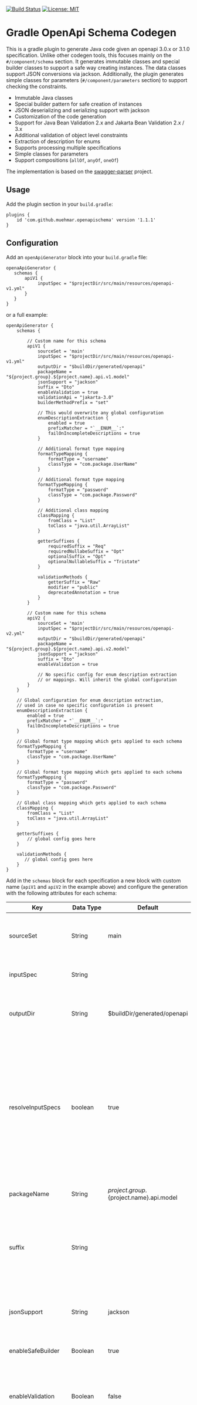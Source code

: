 [![Build Status](https://github.com/muehmar/gradle-openapi-schema/actions/workflows/gradle.yml/badge.svg?branch=master)](https://github.com/muehmar/gradle-openapi-schema/actions/workflows/gradle.yml)
[![License: MIT](https://img.shields.io/badge/License-MIT-yellow.svg)](https://github.com/muehmar/gradle-openapi-schema/blob/master/LICENSE)

# Gradle OpenApi Schema Codegen

This is a gradle plugin to generate Java code given an openapi 3.0.x or 3.1.0 specification. Unlike other codegen tools, this
focuses mainly on the `#/component/schema` section. It generates immutable classes and special builder classes to
support a safe way creating instances. The data classes support JSON conversions via jackson. Additionally, the plugin
generates simple classes for parameters (`#/component/parameters` section) to support checking the constraints.

* Immutable Java classes
* Special builder pattern for safe creation of instances
* JSON deserializing and serializing support with jackson
* Customization of the code generation
* Support for Java Bean Validation 2.x and Jakarta Bean Validation 2.x / 3.x
* Additional validation of object level constraints
* Extraction of description for enums
* Supports processing multiple specifications
* Simple classes for parameters
* Support compositions (`allOf`, `anyOf`, `oneOf`)

The implementation is based on the
[swagger-parser](https://github.com/swagger-api/swagger-parser)
project.

## Usage

Add the plugin section in your `build.gradle`:

```
plugins {
    id 'com.github.muehmar.openapischema' version '1.1.1'
}
```

## Configuration

Add an `openApiGenerator` block into your `build.gradle` file:

```
openaApiGenerator {
   schemas {
       apiV1 {
            inputSpec = "$projectDir/src/main/resources/openapi-v1.yml"
       }
   }
}
```

or a full example:

```
openApiGenerator {
    schemas {    
    
        // Custom name for this schema
        apiV1 {         
            sourceSet = 'main'
            inputSpec = "$projectDir/src/main/resources/openapi-v1.yml"
            outputDir = "$buildDir/generated/openapi"
            packageName = "${project.group}.${project.name}.api.v1.model"
            jsonSupport = "jackson"
            suffix = "Dto"
            enableValidation = true
            validationApi = "jakarta-3.0"
            builderMethodPrefix = "set"

            // This would overwrite any global configuration
            enumDescriptionExtraction {
                enabled = true
                prefixMatcher = "`__ENUM__`:"
                failOnIncompleteDescriptions = true
            }

            // Additional format type mapping
            formatTypeMapping {
                formatType = "username"
                classType = "com.package.UserName"
            }

            // Additional format type mapping
            formatTypeMapping {
                formatType = "password"
                classType = "com.package.Password"
            }

            // Additional class mapping
            classMapping {
                fromClass = "List"
                toClass = "java.util.ArrayList"
            }
            
            getterSuffixes {
                requiredSuffix = "Req"
                requiredNullabeSuffix = "Opt"
                optionalSuffix = "Opt"
                optionalNullableSuffix = "Tristate"                
            }
            
            validationMethods {
                getterSuffix = "Raw"
                modifier = "public"
                deprecatedAnnotation = true
            }
        }
        
        // Custom name for this schema
        apiV2 {         
            sourceSet = 'main'
            inputSpec = "$projectDir/src/main/resources/openapi-v2.yml"
            outputDir = "$buildDir/generated/openapi"
            packageName = "${project.group}.${project.name}.api.v2.model"
            jsonSupport = "jackson"
            suffix = "Dto"
            enableValidation = true
            
            // No specific config for enum description extraction
            // or mappings. Will inherit the global configuration
        }
    }
    
    // Global configuration for enum description extraction, 
    // used in case no specific configuration is present
    enumDescriptionExtraction {
        enabled = true
        prefixMatcher = "`__ENUM__`:"
        failOnIncompleteDescriptions = true
    }

    // Global format type mapping which gets applied to each schema
    formatTypeMapping {
        formatType = "username"
        classType = "com.package.UserName"
    }

    // Global format type mapping which gets applied to each schema
    formatTypeMapping {
        formatType = "password"
        classType = "com.package.Password"
    }

    // Global class mapping which gets applied to each schema
    classMapping {
        fromClass = "List"
        toClass = "java.util.ArrayList"
    }
    
    getterSuffixes {
        // global config goes here
    }
    
    validationMethods {
       // global config goes here
    }
}
```

Add in the `schemas` block for each specification a new block with custom name (`apiV1` and `apiV2` in the example
above) and configure the generation with the following attributes for each schema:

| Key                 | Data Type    | Default                                    | Description                                                                                                                                                                                                                                                                          |
|---------------------|--------------|--------------------------------------------|--------------------------------------------------------------------------------------------------------------------------------------------------------------------------------------------------------------------------------------------------------------------------------------|
| sourceSet           | String       | main                                       | Source set to which the generated classes should be added.                                                                                                                                                                                                                           |
| inputSpec           | String       |                                            | The OpenApi 3.x specification location.                                                                                                                                                                                                                                              |
| outputDir           | String       | $buildDir/generated/openapi                | The location in which the generated sources should be stored.                                                                                                                                                                                                                        |
| resolveInputSpecs   | boolean      | true                                       | Input specifications are resolved for task input calculation for gradle. This requires parsing the specification to identify remote specifications. This can be disabled if needed, see [Incremental build and remote specifications](#incremental-build-and-remote-specifications). |
| packageName         | String       | ${project.group}.${project.name}.api.model | Name of the package for the generated classes.                                                                                                                                                                                                                                       |
| suffix              | String       |                                            | Suffix which gets appended to each generated class. The classes are unchanged if no suffix is provided.                                                                                                                                                                              |
| jsonSupport         | String       | jackson                                    | Used json support library. Possible values are `jackson` or `none`.                                                                                                                                                                                                                  |
| enableSafeBuilder   | Boolean      | true                                       | Enables creating the safe builder.                                                                                                                                                                                                                                                   |
| enableValidation    | Boolean      | false                                      | Enables the generation of annotations for bean validation. Select with `validationApi` the used packages.                                                                                                                                                                            |
| validationApi       | String       | jakarta-2                                  | Defines the used annotations (either from `javax.*` or `jakarta.*` package). Possible values are `jakarta-2` and `jakarta-3`. Use for Java Bean validation 2.0 or Jakarta Bean validation `jakarata-2` and for Jakarta Bean validation 3.0 `jakarta-3`.                              |
| builderMethodPrefix | String       |                                            | Prefix for the setter method-name of builders. The default empty string leads to setter method-names equally to the corresponding fieldname.                                                                                                                                         |
| excludedSchemas     | List[String] | []                                         | Excludes the given schemas from generation. This can be used in case unsupported features are used, e.g. URL-references or unsupported compositions.                                                                                                                                 |

The plugin creates for each schema a task named `generate{NAME}Model` where `{NAME}` is replaced by the used name for
the schema, in the example above a task `generateApiV1Model` and a task `generateApiV2Model` would get created. The
tasks are automatically registered as dependency of the corresponding java-compile task.

### Class Mappings

The plugin allows one to map specific classes to custom types. The following example would use the custom List
implementation `com.package.CustomList` for lists instead of `java.util.List`. The config-property `toClass` should be
the fully qualified classname to properly generate import-statements.

```
classMapping {
    fromClass = "List"
    toClass = "com.package.CustomList"
}

```

Repeat this block for each class mapping.

### Format Type Mappings

The plugin also allows using custom classes for specific properties in the OpenApi specification. The properties must be
of type `string` and the format is a custom name which can be referenced in the plugin configuration to use the custom
class. For example the spec

```
  properties:
    accountName:
      type: string
      format: username
```

and a formatTypeMapping block in the configuration

```
formatTypeMapping {
    formatType = "username"
    classType = "com.package.UserName"
}
```

will use the class `com.package.UserName` for the property `accountName`. The config-property `classType` should be
the fully qualified classname to properly generate import-statements.

Repeat this block for each format type mapping.

### Enum description extraction

Enables and configures the extraction of a description for enums from the openapi specification.
The `enumDescriptionExtraction` block is optional.

```
enumDescriptionExtraction {
    enabled = true
    prefixMatcher = "`__ENUM__`:"
    failOnIncompleteDescriptions = true
}
```

| Key                          | Data Type | Default | Description                                                                                                                    |
|------------------------------|-----------|:--------|:-------------------------------------------------------------------------------------------------------------------------------|
| enabled                      | Boolean   | false   | Enables the extraction of descriptions for enum from the openapi specification.                                                |
| prefixMatcher                | String    |         | The prefix which matches the start of the description for the enums.                                                           |
| failOnIncompleteDescriptions | Boolean   | false   | Either no description or a description for each members of an enum must be present if set, otherwise the generation will fail. |

### Getter suffixes

This generator differentiates between 4 different properties (see chapter [Nullability](#Nullability)):

* Required
* Required and nullable
* Optional
* Optional and nullable

It is possible to customize the suffixes of these getters:

```
getterSuffixes {
    requiredSuffix = ""
    requiredNullabeSuffix = "Opt"
    optionalSuffix = "Opt"
    optionalNullableSuffix = "Tristate"                
}
```

| Key                    | Data Type | Default  | Description                                                             |
|------------------------|-----------|:---------|:------------------------------------------------------------------------|
| requiredSuffix         | String    |          | Suffix added to the getter methods for required properties              |
| requiredNullableSuffix | String    | Opt      | Suffix added to the getter methods for required and nullable properties |
| optionalSuffix         | String    | Opt      | Suffix added to the getter methods for optional properties              |
| optionalNullableSuffix | String    | Tristate | Suffix added to the getter methods for optional and nullable properties |

### Validation Methods

This generator creates classes where `null` is not used, either not as return value or as argument. Nullable or optional
properties are wrapped for example with `java.util.Optional`. Frameworks for serialisation or validation require to 
operate with nullable objects. The current supported framework for serialisation (Jackson) is able to work with private
methods which are generated by the plugin. The reference implementation for bean validation (hibernate) is also able
to work with private methods, but other frameworks like Spring (although may using hibernate) require to have public
methods for validation. 

Therefore, the generator allows to customize the generation of validation methods. It allows to 
change the access modifier of validations methods. Additionally, a deprecated annotation can be added to each validation
method, to point out that these methods should not be used in the code manually by the programmer but automatically by
frameworks. For getters of properties used for validation, a suffix can be configured to avoid the clash with the 
standard methods which return wrapped objects instead of nullable objects.

The following is an example to configure the generator to generate public validation methods and marked as deprecated 
which can be used together with the validation in Spring.

```
validationMethods {
    modifier = "public"
    deprecatedAnnotation = true
}
```

| Key                  | Data Type | Default | Description                                                                                          |
|----------------------|-----------|:--------|:-----------------------------------------------------------------------------------------------------|
| getterSuffix         | String    | Raw     | Suffix which is added to properties of getters which are only used for validation                    |
| modifier             | String    | private | Modifier for validation methods. Can be one of `public`, `protected`, `package-private` or `private` |
| deprecatedAnnotation | boolean   | false   | Determines if the validation methods should be annotated with deprecated.                            |

See the Spring-Example ([build.gradle](spring-example/build.gradle)) which makes use of this configuration.

## OpenAPI v3.0.x vs v3.1.0
The version 3.1.0 of the OpenAPI specification is not backwards compatible with 3.0.x, i.e. has some breaking changes. 
The most obvious change is the specification of the type, in 3.0.x it is a single property, whereas in 3.1.0 the type
is an array. This plugin does currently not support multiple types with one exception: the `null` type.

The following in v3.0.x:
```
type: string
nullable: true
```
is equivalent to in v3.1.0:
```
type:
  - string
  - null
```

Any other combination of types is currently not supported.

## Compositions
The OpenAPI specification supports the composition of schemas via `oneOf`, `anyOf` and `allOf` keyword. This plugin supports 
all three keywords. 

Validation is supported for all three compositions.

### AllOf
With `allOf`, the plugin will generate a DTO with all properties of the specified schemas. Consider the following 
specification:

```
components:
  schemas:
    User:
      required:
        - username
      properties:
        username:
          type: string
    Admin:
      required:
        - adminname
      properties:
        adminname:
          type: string

    AdminAndUser:
      anyOf:
        - $ref: '#/components/schemas/Admin'
        - $ref: '#/components/schemas/User'
```

This will generate the three DTO's, `User`, `Admin` and `AdminAndUser`. The `AdminAndUser` will contain both
properties of the `User` and the `Admin`, i.e. the `username` property and `adminname` property.

### AnyOf and OneOf
The usage of `anyOf` and `oneOf` will generate special classes used to represent this composition.

```
components:
  schemas:
    User:
      required:
        - username
      properties:
        username:
          type: string
    Admin:
      required:
        - adminname
      properties:
        adminname:
          type: string

    AdminOrUser:
      oneOf:
        - $ref: '#/components/schemas/Admin'
        - $ref: '#/components/schemas/User'

    AdminAndOrUser:
      anyOf:
        - $ref: '#/components/schemas/Admin'
        - $ref: '#/components/schemas/User'
```
The plugin will generate the following DTO's:
* `UserDto`: Simple DTO for the User schema 
* `AdminDto`: Simple DTO for the Admin schema 
* `AdminOrUserDto`: DTO for the `oneOf` composition
* `AdminAndOrUserDto`: DTO for the `anyOf` composition 

#### Construction
The generated composition class will contain factory methods to create an instance. An instance can be created 
from a DTO of the composition, i.e. from the `UserDto` or the `AdminDto`.
```
  public static AdminOrUserDto fromAdmin(AdminDto adminDto);
  
  public static AdminOrUserDto fromUser(UserDto adminDto);
```

As a `anyOf` composition can contain multiple DTO's, there exist-wither methods to add
more DTO's after instantiation:

```
  public AdminAndOrUserDto withAdmin(AdminDto adminDto);
  
  public AdminAndOrUserDto withUser(UserDto adminDto);
```


#### Decomposing `oneOf`
Two fold method exists to decompose a `oneOf` DTO:
```
  public <T> T fold(Function<AdminDto, T> onAdminDto, Function<UserDto, T> onUserDto);
  
  public <T> T fold(Function<AdminDto, T> onAdminDto, Function<UserDto, T> onUserDto, Supplier<T> onInvalid);
```

Both method accepts mapping functions for each schema, in the example case one function for the `AdminDto` and one
function for the `UserDto`. The corresponding function gets executed and its result is returnred.
I.e. if the `AdminOrUserDto` is valid against the Admin schema, the function `onAdminDto` gets executed with the
`AdminDto` as argument and the result is returned. The same applies analogously if the `AdminOrUserDto` is valid against
the User schema.

The second method has a Java-Supplier as third argument. This supplier gets called in case the DTO is not valid against
exactly one schema. The first method which has no supplier will throw an Exception in this case, this method can be used in case the
DTO is either manually or automatically validated before the decomposition.

#### Decomposing `anyOf`
There is a single fold method can be used to decompose an `anyOf` DTO:
```
  public <T> List<T> fold(Function<AdminDto, T> onAdminDto, Function<UserDto, T> onUserDto);
```
This method is similar to the fold method of the `oneOf` composition only that it returns a list as multiple mapping 
functions can be called. In case the DTO is valid against no schema, it will simply return and empty list.

### Examples
#### AnyOf
* [OpenAPI spec](example/src/main/resources/openapi-anyof.yml)
* [Object creation and serialisation](example/src/test/java/com/github/muehmar/gradle/openapi/anyof/TestSerialisation.java)
* [Deserialisation and decomposition](example/src/test/java/com/github/muehmar/gradle/openapi/anyof/TestDeserialisation.java)
* [Validation](example/src/test/java/com/github/muehmar/gradle/openapi/anyof/TestValidation.java)

#### OneOf
* [OpenAPI spec](example/src/main/resources/openapi-oneof.yml)
* [Object creation and serialisation](example/src/test/java/com/github/muehmar/gradle/openapi/oneof/TestSerialisation.java)
* [Deserialisation and decomposition](example/src/test/java/com/github/muehmar/gradle/openapi/oneof/TestDeserialisation.java)
* [Validation](example/src/test/java/com/github/muehmar/gradle/openapi/oneof/TestValidation.java)
* [Object creation and serialisation with discriminator](example/src/test/java/com/github/muehmar/gradle/openapi/oneof/TestDiscriminatorSerialisation.java)
* [Deserialisation and decomposition with discriminator](example/src/test/java/com/github/muehmar/gradle/openapi/oneof/TestDiscriminatorDeserialisation.java)

## Nullability

With version 3.0.x of the OpenAPI specification one can declare a property to be nullable:

```
type: string
nullable: true
```

This plugin supports all possible combination of required/optional and nullable properties for serialisation (and
deserialisation) and validation. Required properties which are nullable as well as optional properties which are not
nullable are wrapped into a `java.util.Optional`. Optional properties which are nullable are wrapped into a
special `Tristate` class to properly model all three states (value present, null or absent).

| Required/Optional | Nullability  | Getter return type |
|-------------------|--------------|:-------------------|
| Required          | Not Nullable | T                  |
| Required          | Nullable     | Optional\<T>       |
| Optional          | Not Nullable | Optional\<T>       |
| Optional          | Nullable     | Tristate\<T>       |

### Tristate class

The special `Tristate` class is used for optional properties which are nullable. The `Tristate` class offers a compiler
enforced chain of methods to handle all possible cases:

```
  String result = dto.getOptionalNullableProperty()
    .onValue(val -> "Value: " + val)
    .onNull(() -> "Property was null")
    .onAbsent(() -> "Property was absent");
```

The `onValue` method accepts a `Function` as argument, which gets the value as input. The `onNull` and `onAbsent`
methods accepts a `Supplier` which gets executed in case the property was null or absent.

## Safe Builder

The 'Safe Builder' is an extended builder pattern which enforces one to create valid instances, i.e. every required
property in a class will be set.

This is done by creating a single builder class for each required property, with a single method setting the
corresponding property and returning the next builder for the next property. The `build`
method will only be present after each required property is set.

For example, given the schema:

```
components:
  schemas:
   User:
      required:
        - name
        - city
      properties:
        name:
          type: string
        city: 
          type: string
        age:
          type: integer
```

will lead to a builder which can be used like the following:

```
  User.newBuilder()
    .setName("Dexter")
    .setCity("Miami")
    .andAllOptionals()
    .setAge(39)
    .build();
```

This does not seem to be very different from the normal builder pattern at a first glance but calling `newBuilder()`
will return a class which has only a single method `setName()`, i.e. the compiler enforces one to set the name. The
returned class after setting the name has again one single method `setCity()`. As the property `city` is the last
required property in this example the returned class for `setCity()` offers three methods:

* `build()` As all required properties are set at that time, building the instance is allowed here.
* `andOptionals()` Returns the normal builder allowing one to set certain optional properties before creating the
  instance. This method returns just the normal builder populated with all required properties.
* `andAllOptionals()` Enforces one to set all optional properties in the same way as it is done for the required
  properties. The `build()` method will only be available after all optional properties have been set. This method is
  used in the example above, i.e. the compiler enforces one to set the `age` property too.

Setting all required properties in a class could theoretically also be achieved with a constructor with all required
properties as arguments, but the pattern used here is safer in terms of refactoring, i.e. adding or removing properties,
changing the required properties or changing the order of the properties.

When using `andAllOptionals()` or `andOptinoals()` after all required properties are set, the builder provides
overloaded methods to add the optional properties. The property can be set directly or wrapped in an `Optional`. In the
example above, the builder provides methods with the following signature:

```
  public Builder setAge(Integer age);
  
  public Builder setAge(Optional<Integer> age);
```

Note that the prefix of the methods is customizable, see the `Configuration` section.

## Validation

The generation of annotations for validation can be enabled by setting `enableValidation` to `true`. It requires at 
least version 2.0 of the java/jakarta validation api as dependency. It supports object graph validation via the `@Valid` 
annotation.

| Validation API          | Supported versions |
|-------------------------|--------------------|
| Java Bean Validation    | 2.0                |
| Jakarta Bean Validation | 2.0 and 3.0        |

### Type specific constraints

The following type specific constraints are supported:

| Type / Format                       | Keyword                                                       | Annotation                             | Remark                                                                |
|-------------------------------------|---------------------------------------------------------------|----------------------------------------|-----------------------------------------------------------------------|
| number / double<br/>number / float  | minimum<br/>exclusiveMinimum<br/>maximum<br/>exclusiveMaximum | `@DecimaleMin`<br/>`@DecimalMax`       |                                                                       |
| integer / int32<br/>integer / int64 | minimum<br/>exclusiveMinimum<br/>maximum<br/>exclusiveMaximum | `@Min`<br/>`@Max`                      |                                                                       |
| string                              | minLength<br/>maxLength                                       | `@Size`                                |                                                                       |
| string                              | pattern                                                       | `@Pattern`                             |                                                                       |
| string / email                      | -                                                             | `@Email`                               |                                                                       |
| array                               | minItems<br/>maxItems                                         | `@Size`                                |                                                                       |
| integer / number                    | multipleOf                                                    | Special validation method is generated | Validation for number types might be unreliable due to numeric errors |


### Required properties
The validation of required properties is supported through the `@NotNull` annotation. Required properties marked
as `nullable: true` (in v3.0.x) or with the additional type `null` (in v3.1.0) are also supported for validation.

### Object level validation

The following keywords are supported:

* `minProperties` and `maxProperties` for object types
* `uniqueItems` for array types

The plugin generates a method which returns the number of present properties of an object which is annotated with the
constraints (if present).

### Composition
The validation of composed objects with `anyOf`, `oneOf` and `allOf` are supported. While the `allOf` objects simply
inherit all properties of the specified schemas, the validation will simply be performed like for any other object
schema.

For `anyOf` and `oneOf` compositions, the created DTO contains specific annotated methods only for validation. With
these methods, it can be validated that the object is valid against exact one schema (`oneOf`) or is valid against at
least one schema (`anyOf`).

REMARK: Currently, an edge case is not supported: While validating against how many schemas the current object is valid
against, only the presence of the required properties are considered. This means, if all required properties of two 
(or more) schemas are present for a `oneOf` composition, but a property of one schema is not valid, the object should be 
considered as valid but it will result in an invalid object as the required properties of two schemas are present.

### Examples
* [OpenAPI spec](example/src/main/resources/openapi-validation.yml)
* [Directory with Tests](example/src/test/java/com/github/muehmar/gradle/openapi/validation)

Samples with Tests for compositions can be found here:
* [OneOf Validation](example/src/test/java/com/github/muehmar/gradle/openapi/oneof/TestValidation.java)
* [AnyOf Validation](example/src/test/java/com/github/muehmar/gradle/openapi/anyof/TestValidation.java)

## Keywords `readOnly` and `writeOnly` 
These keywords for properties are supported. If used, three different DTO's for the same schema are generated:

* Normal DTO containing all properties
* Response DTO containing general and `readOnly` properties
* Request DTO containing general and `writeOnly` properties.

The DTO's are named accordingly, i.e. the normal DTO is named like normal DTO's, the response DTO is suffixed with 
`Response` and the request DTO is suffixed with `Request`. This suffix is added before any configured general suffix,
i.e. if the suffix `Dto` is configured and a schema `Example` contains properties marked as `readOnly` or `writeOnly`, 
then the following DTO's are generated:

* ExampleDto
* ExampleResponseDto
* ExampleRequestDto

## Extraction of enum description

The plugin supports the extraction of description for each member of an enum from the openapi specification. The idea is
to provide an optional default message/description for enums which may be used in the code and are subject to get out of
sync if updated manually.

The assumption is that the description for an enum is provided in form of a list, like the following:

```
  role:
    type: string
    enum: [ "Admin", "User", "Visitor" ]
    description: |
      Role of the user
      * `Admin`: Administrator role
      * `User`: User role
      * `Visitor`: Visitor role
```

If the extraction is enabled, one can define a prefix to let the plugin extract the corresponding description, where the
placeholder `__ENUM__` can be used to match the corresponding member. In this example, the `prefixMatcher` can be set
to `` `__ENUM__`: ``. Everything after the matcher until the line break will get extracted as description for the
corresponding member. The description in the code is available via the `getDescription()` method on the enum.

The configuration setting `failOnIncompleteDescriptions` can be used to prevent missing descriptions for a member cause
of a typo in the enum name (for example if `` * `Vistor`: Visitor role `` is written in the spec) or if one adds a
member without adding the description.

## Parameters

The OpenAPI supports parameters in the `#/components/parameters` section. The plugin will generate for each
parameter a class which contains the constraints of the parameter. For example the specification

```
components:
  parameters:
    limitParam:
      in: query
      name: limit
      required: false
      schema:
        type: integer
        minimum: 1
        maximum: 50
        default: 20
      description: The numbers of items to return.
```

will create the following class

```
public final class LimitParam {
  private LimitParam() {}

  public static final Integer MIN = 1;
  public static final Integer MAX = 50;
  public static final Integer DEFAULT = 20;
  public static final String DEFAULT_STR = "20";

  public static boolean exceedLimits(Integer val) {
    return val < MIN || MAX < val;
  }
}
```

The method `exceedLimits` will contain the conditions depending on the presence of the `minimum` and `maximum`
constraint. In the case both are missing, the method will simply return `false`.

A default number is also rendered as string which may be used as default value in Spring annotations for
parameters.

### Supported schemas

Currently, the following schemas are supported:

* `integer`
    * minimum
    * maximum
    * default

## Incremental build and remote specifications

This plugin supports remote references, i.e. it will also parse any referenced remote specifications and create the
java classes for the schemas in the remote specifications. As the gradle task will depend on this remote specification
files, it must be registered as task-input to properly support incremental build.

The plugin parses by default the given main specification and resolves any referenced remote specifications and register
them as task inputs. This is done before the actual task is executed. This can be disabled (see
the [Configuration](#configuration) section) if needed to avoid parsing the specifications to determine the task inputs.
In case incremental build should still work properly, one has to options:

* In case of no remote reference in the main specification: The main specification is still registered as input,
  therefore incremental build will still work properly.
* In case of remote specifications, one could register the specifications manually as task inputs, like in the following
  example:

 ```
afterEvaluate {
    tasks.named("generateRemoteRefModel") {
        inputs.file("$projectDir/src/main/resources/openapi-remote-ref-sub.yml")
    }
}
 ```

## Credits

* @eikek for the famous `PList`

## Limitations

* The keyword `not` is not supported.
* Multi-Types in v3.1.0 are not supported, i.e. the list in type can contain only one type and optionally the `null` 
  type.
* The object type does not support a combination of `properties`, `additionalProperties` and compositions `allOf`, `oneOf`
  and `anyOf`. An object type can contain only one of the mentioned five keywords (issues `#76`, `#99`, `#100` targeted
  for version 2.0.0).

## Change Log
* 1.1.1 - Fix enum reference in composed pojos (issue `#101`)
* 1.1.0
    * Support OpenAPI spec version 3.1.0 (issue `#60`)
    * Add JavaDoc explanation for deprecated validation methods (issue `#57`)
    * Fix with methods for nullable properties (issue `#70`)
    * Support validation of `multipleOf` constraint (issue `#64`)
    * Support validation of `uniqueItems` constraint (issue `#64`)
    * Support `readOnly` and `writeOnly` keywords (issue `#68`)
    * Remove unused imports in DTO's (issue `#9`)
    * Support root map schemas (issue `#80`)
    * Validate property count constraint for map-properties (issue `#84`)
    * Fix equals, hashCode and toString method for Java-array properties (issue `#83`)
    * Remove empty java-doc tags for empty description (issue `#88`)
    * Add toString method for freeform schemas (issue `#91`)
* 1.0.1
    * Fix issue with property name 'other' (issue `#71`)
    * Fix java keywords as property names and special characters for properties and classes (issue `#72`)
* 1.0.0 - Add support for `anyOf` and `oneOf` (issues `#6` and `#7`)
* 0.22.1 - Fix DecimalMin and DecimalMax imports (issue `#54`)
* 0.22.0
    * Support Free-Form objects (issue `#41`)
    * Support `minProperties` and `maxProperties` constraints (issue `#44`)
    * Support Jakarta Bean Validation 3.0 (issue `#48`)
* 0.21.2 - Fix non Java-String parameters (issue `#38`)
* 0.21.1 - Fix constraints generation for number schemas (issue `#34`)
* 0.21.0
    * Support numeric parameters (issue `#28`)
    * Support string parameters (issue `#29`)
    * Fix exclusiveMaximum and exclusiveMinimum for integer types (issue `#30`)
* 0.20.0
    * Proper release failed, don't use it
* 0.19.0
    * Ignore wrong format for integer or numeric schemas (issue `#25`)
    * Generate simple classes for parameters and their constraints (issue `#24`)
* 0.18.1 - Fix failing excluded external references (issue `#22`)
* 0.18.0
    * Support remote references (issue `#18`)
    * Add possibility to exclude specific schemas from generation (issue `#19`)
* 0.17.0
    * Support customizable builder method prefix (issue `#8`)
    * Improve type mapping configuration (issue `#12`)
* 0.16.0
    * Support for nullability (issue `#3`)
    * Improve exception for enum conversion (issue `#4`)
* 0.15.1 - Support inline object definitions
* 0.15.0 - Support multiple specifications (breaking change in DSL)
* 0.14.1 - Fix issue `#1`
* 0.14.0 - Simplify the format- and class-mapping configuration
* 0.13.2 - Support `allOf` for array items
* 0.13.1 - Quote prefixMatcher to allow special characters
* 0.13.0
    * Add extraction of enum description
    * Fix javadoc rendering
* 0.12.0 - Improve adding optional properties also for the standard Builder
* 0.11.0 - Unreleased (gradle plugin portal problems)
* 0.10.0 - Improve adding optional properties with 'Safe Builder'
* 0.9.1 - Escape patterns for Java
* 0.9.0
    * Create top level enums for root enum definitions
    * Convert enum fields to ASCII java names
    * Fix Java-Bean validation issues
        * Do not use primitive java types to allow checking `@NotNull`
        * Use Java-Bean getter for Booleans (`get` prefix instead of `is`)
* 0.8.0
    * Add support for non-object/non-array schema definitions
    * Convert enums to uppercase snakecase
* 0.7.0 - Add support for `allOf` combinator
* 0.6.0 - Support Java Bean Validation
* 0.5.0
    * Add support for inline object definitions for array items
    * Add support for properties without a type
    * Improve support for maps
* 0.4.0 - Support for inline object definitions
* 0.3.0
    * Add support for enums
    * Fix incremental build
* 0.2.1 - Fix the setter name for booleans
* 0.2.0
    * Support incremental build
    * Add the 'Safe Builder' pattern
    * Extend the supported types/formats
    * Make the JSON support optional
* 0.1.0 - Initial release
